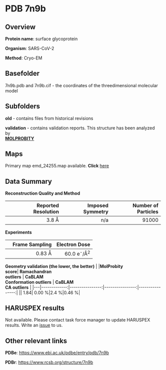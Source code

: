 # PDB 7n9b

## Overview

**Protein name**: surface glycoprotein

**Organism**: SARS-CoV-2

**Method**: Cryo-EM



## Basefolder

7n9b.pdb and 7n9b.cif - the coordinates of the threedimensional molecular model

## Subfolders



**old** - contains files from historical revisions

**validation** - contains validation reports. This structure has been analyzed by <br>  [**MOLPROBITY**](https://github.com/thorn-lab/coronavirus_structural_task_force/tree/master/pdb/surface_glycoprotein/SARS-CoV-2/7n9b/validation/molprobity)    



## Maps

Primary map emd_24255.map available. **Click** [here](http://ftp.wwpdb.org/pub/emdb/structures/EMD-24255/map/) 

## Data Summary
**Reconstruction Quality and Method**

|   | Reported Resolution | Imposed Symmetry | Number of Particles |
|---|-------------:|----------------:|--------------:|
|   |3.8 Å|n/a|91000|

**Experiments**

|   | Frame Sampling | Electron Dose |
|---|-------------:|----------------:|
|   |0.83 Å|60.0 e<sup>-</sup>/Å<sup>2</sup>|

**Geometry validation (the lower, the better)**
|   |**MolProbity<br>score**| **Ramachandran<br>outliers** | **CaBLAM<br>Conformation outliers** | **CaBLAM<br>CA outliers** |
|---|-------------:|----------------:|----------------:|----------------:|
||  1.84|  0.00 %|2.4 %|0.46 %|

## HARUSPEX results

Not available. Please contact task force manager to update HARUSPEX results. Write an [issue](https://github.com/thorn-lab/coronavirus_structural_task_force/issues) to us.

## Other relevant links 
**PDBe**:  https://www.ebi.ac.uk/pdbe/entry/pdb/7n9b
 
**PDBr**: https://www.rcsb.org/structure/7n9b 
